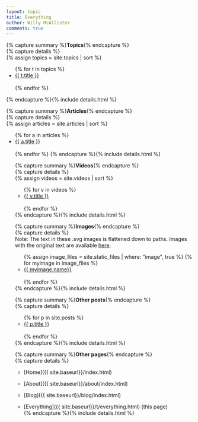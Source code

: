 ```yaml
---
layout: topic
title: Everything
author: Willy McAllister
comments: true
---
```


{% capture summary %}**Topics**{% endcapture %}  
{% capture details %}  
{% assign topics = site.topics | sort  %}
<ul>
  {% for t in topics %}
    <li><a href="{{ t.url | prepend: site.baseurl }}">{{ t.title }}</a></li>
    <br>
  {% endfor %}
</ul>   
{% endcapture %}{% include details.html %} 

{% capture summary %}**Articles**{% endcapture %}  
{% capture details %}  
{% assign articles = site.articles | sort  %}
<ul>
  {% for a in articles %}
    <li><a href="{{ a.url | prepend: site.baseurl }}">{{ a.title }}</a></li>
    <br>
  {% endfor %}  
{% endcapture %}{% include details.html %} 

{% capture summary %}**Videos**{% endcapture %}  
{% capture details %}  
{% assign videos = site.videos | sort  %}
<ul>
  {% for v in videos %}
    <li><a href="{{ v.url | prepend: site.baseurl }}">{{ v.title }}</a></li>
    <br>
  {% endfor %}
</ul>   
{% endcapture %}{% include details.html %} 

{% capture summary %}**Images**{% endcapture %}  
{% capture details %}  
Note: The text in these .svg images is flattened down to paths. Images with the original text are available [here](https://github.com/willymcallister/willymcallister.github.io/tree/master/images).
<ul>
{% assign image_files = site.static_files | where: "image", true %}
{% for myimage in image_files %}
<li><a href="{{ myimage.path }}">{{ myimage.name}}</a></li>
<br>
{% endfor %}
</ul>  
{% endcapture %}{% include details.html %} 

{% capture summary %}**Other posts**{% endcapture %}  
{% capture details %}  
<ul>
{% for p in site.posts %}
  <li><a href="{{ p.url | prepend: site.baseurl }}">{{ p.title }}</a></li>
  <br>
{% endfor %}
</ul>  
{% endcapture %}{% include details.html %} 

{% capture summary %}**Other pages**{% endcapture %}  
{% capture details %}  
- [Home]({{ site.baseurl}}/index.html)

- [About]({{ site.baseurl}}/about/index.html)

- [Blog]({{ site.baseurl}}/blog/index.html)

- [Everything]({{ site.baseurl}}/t/everything.html) (this page)  
{% endcapture %}{% include details.html %} 

